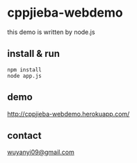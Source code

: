# cppjieba-webdemo

this demo is written by node.js

## install & run

```
npm install
node app.js
```

## demo

http://cppjieba-webdemo.herokuapp.com/

## contact

wuyanyi09@gmail.com
